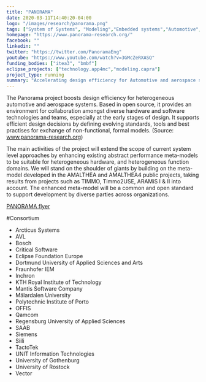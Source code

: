 ```yaml
---
title: "PANORAMA"
date: 2020-03-11T14:40:20-04:00
logo: "/images/research/panorama.png"
tags: ["System of Systems", "Modeling","Embedded systems","Automotive", "Aerospace","Systems design"]
homepage: "https://www.panorama-research.org/"
facebook: ""
linkedin: ""
twitter: "https://twitter.com/PanoramaEng"
youtube: "https://www.youtube.com/watch?v=3GMcZeRXASQ"
funding_bodies: ["itea3", "bmbf"]
eclipse_projects: ["technology.app4mc","modeling.capra"]
project_type: running
summary: "Accelerating design efficiency for Automotive and aerospace systems"
---
```

The Panorama project boosts design efficiency for heterogeneous automotive and aerospace systems. Based in open source, it provides an environment for collaboration amongst diverse hardware and software technologies and teams, especially at the early stages of design. It supports efficient design decisions by defining evolving standards, tools and best practises for exchange of non-functional, formal models. (Source: www.panorama-research.org)

The main activities of the project will extend the scope of current system level approaches by enhancing existing abstract performance meta-models to be suitable for heterogeneous hardware, and heterogeneous function domains. We will stand on the shoulder of giants by building on the meta-model developed in the AMALTHEA and AMALTHEA4 public projects, taking results from projects such as TIMMO, Timmo2USE, ARAMiS I & II into account. The enhanced meta-model will be a common and open standard to support development by diverse parties across organizations.

[PANORAMA flyer](panorama-flyer-2019-print.pdf)

#Consortium

* Arcticus Systems
* AVL
* Bosch
* Critical Software
* Eclipse Foundation Europe
* Dortmund University of Applied Sciences and Arts
* Fraunhofer IEM
* Inchron
* KTH Royal Institute of Technology
* Mantis Software Company
* Mälardalen University 
* Polytechnic Institute of Porto 
* OFFIS
* Qamcom
* Regensburg University of Applied Sciences
* SAAB
* Siemens
* Siili
* TactoTek
* UNIT Information Technologies
* University of Gothenburg
* University of Rostock 
* Vector
